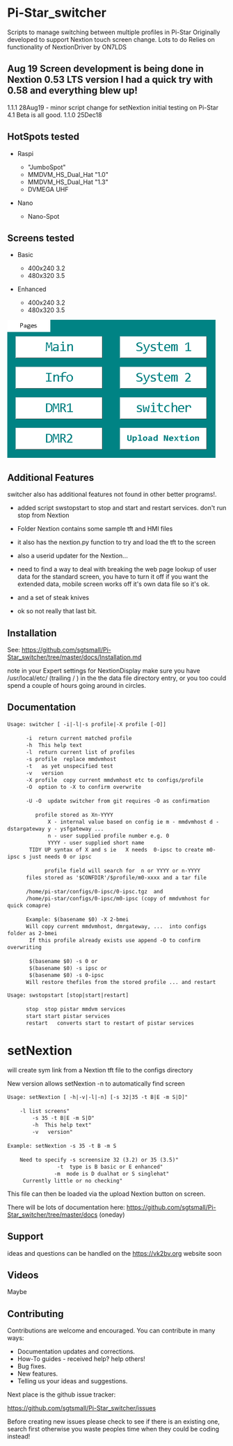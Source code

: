 # Pi-Star_switcher
Scripts to manage switching between multiple profiles in Pi-Star
Originally developed to support Nextion touch screen change.
Lots to do
Relies on functionality of NextionDriver by ON7LDS

## Aug 19 Screen development is being done in Nextion 0.53 LTS version I had a quick try with 0.58 and everything blew up!



1.1.1 28Aug19 - minor script change for setNextion initial testing on Pi-Star 4.1 Beta is all good.
1.1.0 25Dec18


## HotSpots tested

* Raspi
  * "JumboSpot"
  * MMDVM_HS_Dual_Hat "1.0"
  * MMDVM_HS_Dual_Hat "1.3"
  * DVMEGA UHF

* Nano
  * Nano-Spot


## Screens tested

* Basic
  * 400x240 3.2
  * 480x320 3.5

* Enhanced
  * 400x240 3.2
  * 480x320 3.5

![Pi-Star_switcher Menu](Nextion/images/pss-menu.png?raw=true "Menu Screen")

## Additional Features

switcher also has additional features not found in other better programs!.

* added script swstopstart to stop and start and restart services. don't run stop from Nextion
* Folder Nextion contains some sample tft and HMI files
* it also has the nextion.py function to try and load the tft to the screen
* also a userid updater for the Nextion...
* need to find a way to deal with breaking the web page lookup of user data for the standard screen, you have to turn it off if you want the extended data, mobile screen works off it's own data file so it's ok.

* and a set of steak knives
* ok so not really that last bit.

## Installation

See: https://github.com/sgtsmall/Pi-Star_switcher/tree/master/docs/Installation.md

note in your Expert settings for NextionDisplay  make sure you have /usr/local/etc/  (trailing / ) in the the data file directory entry, or you too could spend a couple of hours going around in circles.

## Documentation

```
Usage: switcher [ -i|-l|-s profile|-X profile [-O]]

      -i  return current matched profile
      -h  This help text
      -l  return current list of profiles
      -s profile  replace mmdvmhost
      -t   as yet unspecified test
      -v   version
      -X profile  copy current mmdvmhost etc to configs/profile
      -O  option to -X to confirm overwrite

      -U -O  update switcher from git requires -O as confirmation

         profile stored as Xn-YYYY
             X - internal value based on config ie m - mmdvmhost d - dstargateway y - ysfgateway ...
             n - user supplied profile number e.g. 0
             YYYY - user supplied short name
       TIDY UP syntax of X and s ie   X needs  0-ipsc to create m0-ipsc s just needs 0 or ipsc

            profile field will search for  n or YYYY or n-YYYY
      files stored as '$CONFDIR'/$profile/m0-xxxx and a tar file

      /home/pi-star/configs/0-ipsc/0-ipsc.tgz  and
      /home/pi-star/configs/0-ipsc/m0-ipsc (copy of mmdvmhost for quick comapre)

      Example: $(basename $0) -X 2-bmei
      Will copy current mmdvmhost, dmrgateway, ...  into configs folder as 2-bmei
       If this profile already exists use append -O to confirm overwriting

       $(basename $0) -s 0 or
       $(basename $0) -s ipsc or
       $(basename $0) -s 0-ipsc
      Will restore thefiles from the stored profile ... and restart
```

```
Usage: swstopstart [stop|start|restart]

      stop  stop pistar mmdvm services
      start start pistar services
      restart   converts start to restart of pistar services

```

# setNextion

  will create sym link from a Nextion tft file to the configs directory

New version allows   setNextion -n  to automatically find screen 

```
Usage: setNextion [ -h|-v|-l|-n] [-s 32|35 -t B|E -m S|D]"

	-l list screens"
     	-s 35 -t B|E -m S|D"
     	-h  This help text"
     	-v   version"

Example: setNextion -s 35 -t B -m S

	Need to specify -s screensize 32 (3.2) or 35 (3.5)"
              	-t  type is B basic or E enhanced"
   	           -m  mode is D dualhat or S singlehat"
     Currently little or no checking"
```

This file can then be loaded via the upload Nextion button on screen.



There will be lots of documentation here: https://github.com/sgtsmall/Pi-Star_switcher/tree/master/docs (oneday)

## Support


ideas and questions can be handled on the https://vk2bv.org website soon

## Videos

Maybe

## Contributing

Contributions are welcome and encouraged.  You can contribute in many ways:

* Documentation updates and corrections.
* How-To guides - received help?  help others!
* Bug fixes.
* New features.
* Telling us your ideas and suggestions.

Next place is the github issue tracker:

https://github.com/sgtsmall/Pi-Star_switcher/issues

Before creating new issues please check to see if there is an existing one, search first otherwise you waste peoples time when they could be coding instead!
